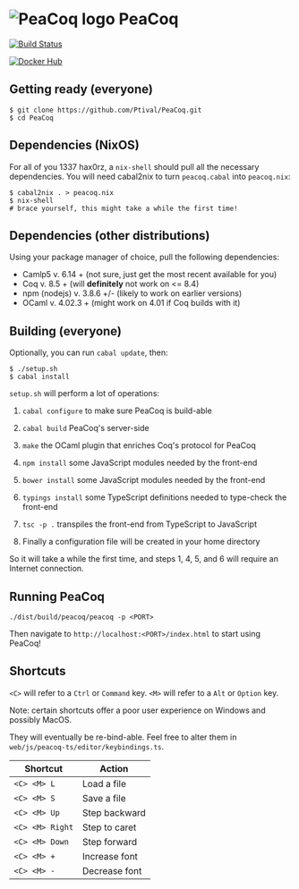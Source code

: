 ![PeaCoq logo](http://goto.ucsd.edu/~vrobert/peacoq.png) PeaCoq
===============================================================

[![Build Status](https://travis-ci.org/Ptival/PeaCoq.svg)](https://travis-ci.org/Ptival/PeaCoq)

[![Docker Hub](http://goto.ucsd.edu/~vrobert/docker.png)](https://hub.docker.com/r/ptival/peacoq/)

Getting ready (everyone)
------------------------

```
$ git clone https://github.com/Ptival/PeaCoq.git
$ cd PeaCoq
```

Dependencies (NixOS)
--------------------

For all of you 1337 hax0rz, a `nix-shell` should pull all the necessary dependencies.
You will need cabal2nix to turn `peacoq.cabal` into `peacoq.nix`:

```
$ cabal2nix . > peacoq.nix
$ nix-shell
# brace yourself, this might take a while the first time!
```

Dependencies (other distributions)
----------------------------------

Using your package manager of choice, pull the following dependencies:

* Camlp5       v. 6.14   +   (not sure, just get the most recent available for you)
* Coq          v. 8.5    +   (will **definitely** not work on <= 8.4)
* npm (nodejs) v. 3.8.6  +/- (likely to work on earlier versions)
* OCaml        v. 4.02.3 +   (might work on 4.01 if Coq builds with it)

Building (everyone)
-------------------

Optionally, you can run `cabal update`, then:

```
$ ./setup.sh
$ cabal install
```

`setup.sh` will perform a lot of operations:

1. `cabal configure` to make sure PeaCoq is build-able

2. `cabal build` PeaCoq's server-side

3. `make` the OCaml plugin that enriches Coq's protocol for PeaCoq

4. `npm install` some JavaScript modules needed by the front-end

5. `bower install` some JavaScript modules needed by the front-end

6. `typings install` some TypeScript definitions needed to type-check the front-end

7. `tsc -p .` transpiles the front-end from TypeScript to JavaScript

8. Finally a configuration file will be created in your home directory

So it will take a while the first time, and steps 1, 4, 5, and 6 will
require an Internet connection.

Running PeaCoq
--------------

```
./dist/build/peacoq/peacoq -p <PORT>
```

Then navigate to `http://localhost:<PORT>/index.html` to start using PeaCoq!

Shortcuts
---------

`<C>` will refer to a `Ctrl` or `Command` key.
`<M>` will refer to a `Alt` or `Option` key.

Note: certain shortcuts offer a poor user experience on Windows and possibly MacOS.

They will eventually be re-bind-able. Feel free to alter them in
`web/js/peacoq-ts/editor/keybindings.ts`.

| Shortcut        | Action        |
| --------------- | ------------- |
| `<C> <M> L`     | Load a file   |
| `<C> <M> S`     | Save a file   |
| `<C> <M> Up`    | Step backward |
| `<C> <M> Right` | Step to caret |
| `<C> <M> Down`  | Step forward  |
| `<C> <M> +`     | Increase font |
| `<C> <M> -`     | Decrease font |
